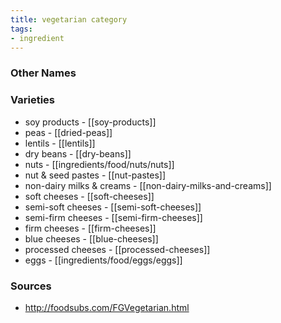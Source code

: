 ```yaml
---
title: vegetarian category
tags:
- ingredient
---
```



### Other Names


### Varieties

* soy products - [[soy-products]]
* peas - [[dried-peas]]
* lentils - [[lentils]]
* dry beans - [[dry-beans]]
* nuts - [[ingredients/food/nuts/nuts]]
* nut & seed pastes - [[nut-pastes]]
* non-dairy milks & creams - [[non-dairy-milks-and-creams]]
* soft cheeses - [[soft-cheeses]]
* semi-soft cheeses - [[semi-soft-cheeses]]
* semi-firm cheeses - [[semi-firm-cheeses]]
* firm cheeses - [[firm-cheeses]]
* blue cheeses - [[blue-cheeses]]
* processed cheeses - [[processed-cheeses]]
* eggs - [[ingredients/food/eggs/eggs]]

### Sources
* http://foodsubs.com/FGVegetarian.html
